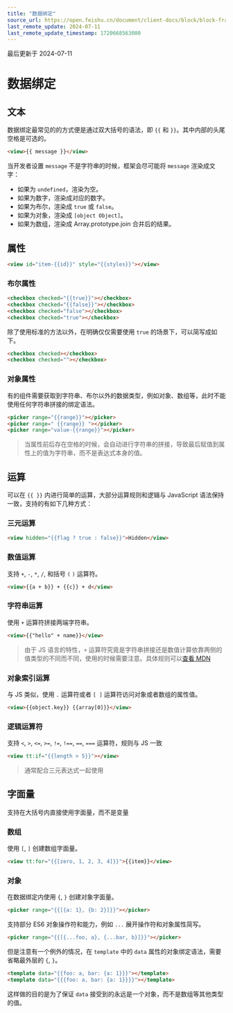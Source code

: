 ```yaml
---
title: "数据绑定"
source_url: https://open.feishu.cn/document/client-docs/block/block-frame/code-components-and-structure/view-layer/ttml/data-binding
last_remote_update: 2024-07-11
last_remote_update_timestamp: 1720668563000
---
```

最后更新于 2024-07-11

# 数据绑定

## 文本

数据绑定最常见的的方式便是通过双大括号的语法，即 `{{` 和 `}}`。其中内部的头尾空格是可选的。

```html
<view>{{ message }}</view>
```

当开发者设置 `message` 不是字符串的时候，框架会尽可能将 `message` 渲染成文字：

- 如果为 `undefined`，渲染为空。
- 如果为数字，渲染成对应的数字。
- 如果为布尔，渲染成 `true` 或 `false`。
- 如果为对象，渲染成 `[object Object]`。
- 如果为数组，渲染成 Array.prototype.join 合并后的结果。

## 属性

```html
<view id="item-{{id}}" style="{{styles}}"></view>
```

### 布尔属性

```html
<checkbox checked="{{true}}"></checkbox>
<checkbox checked="{{false}}"></checkbox>
<checkbox checked="false"></checkbox>
<checkbox checked="true"></checkbox>
```

除了使用标准的方法以外，在明确仅仅需要使用 `true` 的场景下，可以简写成如下。

```html
<checkbox checked></checkbox>
<checkbox checked=""></checkbox>
```

### 对象属性

有的组件需要获取到字符串、布尔以外的数据类型，例如对象、数组等，此时不能使用任何字符串拼接的绑定语法。

```html
<picker range="{{range}}"></picker>
<picker range=" {{range}} "></picker>
<picker range="value-{{range}}"></picker>
```

> 当属性前后存在空格的时候，会自动进行字符串的拼接，导致最后赋值到属性上的值为字符串，而不是表达式本身的值。

## 运算

可以在 `{{ }}` 内进行简单的运算，大部分运算规则和逻辑与 JavaScript 语法保持一致，支持的有如下几种方式：

### 三元运算

```html
<view hidden="{{flag ? true : false}}">Hidden</view>
```

### 数值运算

支持 `+`, `-`, `*`, `/`, 和括号 `(` `)` 运算符。

```html
<view>{{a + b}} + {{c}} + d</view>
```

### 字符串运算

使用 `+` 运算符拼接两端字符串。

```html
<view>{{"hello" + name}}</view>
```

> 由于 JS 语言的特性，`+` 运算符究竟是字符串拼接还是数值计算依靠两侧的值类型的不同而不同，使用的时候需要注意。具体规则可以[查看 MDN](https://developer.mozilla.org/en-US/docs/Web/JavaScript/Reference/Operators/Addition)

### 对象索引运算

与 JS 类似，使用 `.` 运算符或者 `[ ]` 运算符访问对象或者数组的属性值。

```html
<view>{{object.key}} {{array[0]}}</view>
```

### 逻辑运算符

支持 `<`, `>`, `<=`, `>=`, `!=`, `!==`, `==`, `===` 运算符，规则与 JS 一致

```html
<view tt:if="{{length > 5}}"></view>
```

> 通常配合三元表达式一起使用

## 字面量

支持在大括号内直接使用字面量，而不是变量

### 数组

使用 `[`, `]` 创建数组字面量。

```html
<view tt:for="{{[zero, 1, 2, 3, 4]}}">{{item}}</view>
```

### 对象

在数据绑定内使用 `{`, `}` 创建对象字面量。

```html
<picker range="{{[{a: 1}, {b: 2}]}}"></picker>
```

支持部分 ES6 对象操作符和能力，例如 `...` 展开操作符和对象属性简写。

```html
<picker range="{{[{...foo, a}, {...bar, b}]}}"></picker>
```

但是注意有一个例外的情况，在 `template` 中的 `data` 属性的对象绑定语法，需要省略最外层的 `{`, `}`。

```html
<template data="{{foo: a, bar: {a: 1}}}"></template>
<template data="{{{foo: a, bar: {a: 1}}}}"></template>
```

这样做的目的是为了保证 `data` 接受到的永远是一个对象，而不是数组等其他类型的值。
